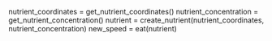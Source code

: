 nutrient_coordinates = get_nutrient_coordinates()
nutrient_concentration = get_nutrient_concentration()
nutrient = create_nutrient(nutrient_coordinates, nutrient_concentration)
new_speed = eat(nutrient)


